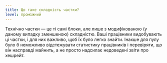 ```yaml
---
title: Що таке складність частки?
level: проміжний
---
```


Технічно частки — це ті самі блоки, але лише з модифікованою (у даному випадку зменшеною) складністю. Ваші працівники видобувають ці частки, і для них важливо, щоб їх було легко знайти. Інакше для пулу було б неможливо відстежувати статистику працівників і перевіряти, що він насправді майнить, а не просто надсилає недоведені звіти про хешрейт.